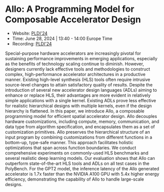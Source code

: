 <!--- Copyright Allo authors. All Rights Reserved. -->
<!--- SPDX-License-Identifier: Apache-2.0  -->

Allo: A Programming Model for Composable Accelerator Design
==============================================================================

* Website: [PLDI'24](https://pldi24.sigplan.org/details/pldi-2024-papers/25/Allo-A-Programming-Model-for-Composable-Accelerator-Design)
* Time: June 28, 2024 | 13:40 - 14:00 Europe Time
* Recording: [PLDI'24](https://www.youtube.com/live/WTKNLpemSDk?si=VNjaV-1xRP3Lq6DP&t=15077)

Special-purpose hardware accelerators are increasingly pivotal for sustaining performance improvements in emerging applications, especially as the benefits of technology scaling continue to diminish. However, designers currently lack effective tools and methodologies to construct complex, high-performance accelerator architectures in a productive manner. Existing high-level synthesis (HLS) tools often require intrusive source-level changes to attain satisfactory quality of results. Despite the introduction of several new accelerator design languages (ADLs) aiming to enhance or replace HLS, their advantages are more evident in relatively simple applications with a single kernel. Existing ADLs prove less effective for realistic hierarchical designs with multiple kernels, even if the design hierarchy is flattened. In this paper, we introduce Allo, a composable programming model for efficient spatial accelerator design. Allo decouples hardware customizations, including compute, memory, communication, and data type from algorithm specification, and encapsulates them as a set of customization primitives. Allo preserves the hierarchical structure of an input program by combining customizations from different functions in a bottom-up, type-safe manner. This approach facilitates holistic optimizations that span across function boundaries. We conduct comprehensive experiments on commonly-used HLS benchmarks and several realistic deep learning models. Our evaluation shows that Allo can outperform state-of-the-art HLS tools and ADLs on all test cases in the PolyBench. For the GPT2 model, the inference latency of the Allo generated accelerator is 1.7x faster than the NVIDIA A100 GPU with 5.4x higher energy efficiency, demonstrating the capability of Allo to handle large-scale designs.